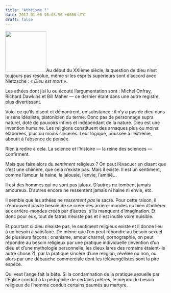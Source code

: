 ```yaml
---
title: "Athéisme ?"
date: 2017-01-06 10:08:56 +0000 UTC
draft: false
---
```

<img class="size-medium alignleft" src="https://s-media-cache-ak0.pinimg.com/favicons/7a3e800a1c5441e376ece2017f13a22ec9fa3dfde29cb485714d098d.png?f4633cd2299299b0d407072ebe0033dd" width="128" height="128" />Au début du XXIème siècle, la question de dieu n’est toujours pas résolue, même si les esprits supérieurs sont d’accord avec Nietzsche : « <em>Dieu est mort</em> ».

Les athées dont j’ai lu ou écouté l’argumentation sont : Michel Onfray, Richard Dawkins et Bill Maher — ce dernier étant dans une autre registre, plus divertissant.

Voici ce qu’ils disent et démontrent, en substance : il n’y a pas de dieu dans le sens idéaliste, platonicien du terme. Donc pas de personnage supra naturel, doté de pouvoirs infinis et indépendant de la nature. Dieu est une invention humaine. Les religions constituent des arnaques plus ou moins élaborées, plus ou moins sincères. Leur logique, poussée à l’extrême, aboutit à l’absence de pensée.

Rien à redire à cela. La science et l’histoire — la reine des sciences — confirment.

Mais que faire alors du <em>sentiment</em> religieux ? On peut l’évacuer en disant que c’est une chimère, que cela n’existe pas. Mais il existe. Il est un sentiment, comme l’amour, la haine, la jalousie, l’envie, l’amitié…

Il est des hommes qui ne sont pas jaloux. D’autres ne tombent jamais amoureux. D’autres encore ne ressentent jamais ni haine ni envie, etc.

Il semble que les athées ne <em>ressentent pas</em> le sacré. Pour cette raison, il n’éprouvent pas le besoin de se créer des arrière-mondes ou bien d’adhérer aux arrière-mondes créés par d’autres, s’ils manquent d’imagination. Et donc pour eux, tout de fatras n’existe pas et il est inutile voire nuisible.

Et pourtant si dieu n’existe pas, le sentiment religieux existe et il donne lieu à un besoin à satisfaire. De même que l’on peut répondre au besoin sexuel de plusieurs façons : onanisme, amour charnel, pornographie, on peut répondre au besoin religieux par une pratique individuelle (invention d’un dieu et d’une mythologie personnelle, les dieux lares des romains étaient-ils autre chose ?), par la pratique sincère d’une religion, révélée ou non, ou alors par une débauche commerciale dont les télévangélistes sont la pire espèce.

Qui veut l’ange fait la bête. Si la condamnation de la pratique sexuelle par l’Église conduit à la pédophilie de certains prêtres, le méprix du besoin religieux de l’homme conduit certains paumés au martyre.